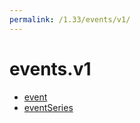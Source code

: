 ```yaml
---
permalink: /1.33/events/v1/
---
```


# events.v1



* [event](event.md)
* [eventSeries](eventSeries.md)